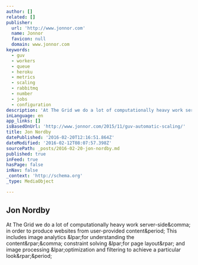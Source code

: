 ```yaml
---
author: []
related: []
publisher:
  url: 'http://www.jonnor.com'
  name: Jonnor
  favicon: null
  domain: www.jonnor.com
keywords:
  - guv
  - workers
  - queue
  - heroku
  - metrics
  - scaling
  - rabbitmq
  - number
  - jobs
  - configuration
description: 'At The Grid we do a lot of computationally heavy work server-side, in order to produce websites from user-provided content. This includes image analytics (for understanding the content), constraint solving (for page layout) and image processing (optimization and filtering to achieve a particular look).'
inLanguage: en
app_links: []
isBasedOnUrl: 'http://www.jonnor.com/2015/11/guv-automatic-scaling/'
title: Jon Nordby
datePublished: '2016-02-20T12:16:51.864Z'
dateModified: '2016-02-12T08:07:57.398Z'
sourcePath: _posts/2016-02-20-jon-nordby.md
published: true
inFeed: true
hasPage: false
inNav: false
_context: 'http://schema.org'
_type: MediaObject

---
```

<article style=""><h1>Jon Nordby</h1><p>At The Grid we do a lot of computationally heavy work server-side&amp;comma; in order to produce websites from user-provided content&amp;period; This includes image analytics &amp;lpar;for understanding the content&amp;rpar;&amp;comma; constraint solving &amp;lpar;for page layout&amp;rpar; and image processing &amp;lpar;optimization and filtering to achieve a particular look&amp;rpar;&amp;period;</p></article>